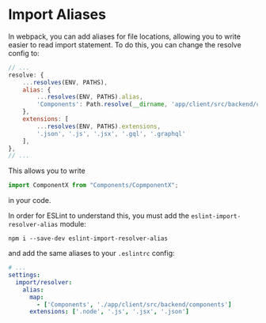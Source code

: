 # Import Aliases

In webpack, you can add aliases for file locations, allowing you to write
easier to read import statement. To do this, you can change the resolve config
to:

```js
// ...
resolve: {
    ...resolves(ENV, PATHS),
    alias: {
        ...resolves(ENV, PATHS).alias,
        'Components': Path.resolve(__dirname, 'app/client/src/backend/components/'),
    },
    extensions: [
        ...resolves(ENV, PATHS).extensions,
        '.json', '.js', '.jsx', '.gql', '.graphql'
    ],
},
// ...
```
This allows you to write
```jsx
import ComponentX from "Components/CopmponentX";
```
in your code.

In order for ESLint to understand this, you must add the `eslint-import-resolver-alias`
module:
```
npm i --save-dev eslint-import-resolver-alias
```
and add the same aliases to your `.eslintrc` config:

```yaml
# ...
settings:
  import/resolver:
    alias:
      map:
        - ['Components', './app/client/src/backend/components']
      extensions: ['.node', '.js', '.jsx', '.json']
```
